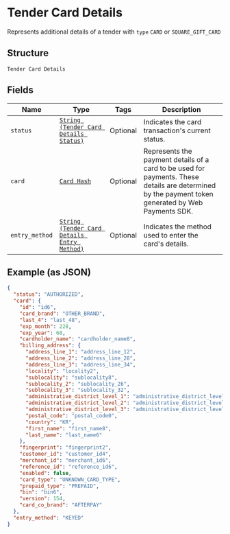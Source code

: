 
# Tender Card Details

Represents additional details of a tender with `type` `CARD` or `SQUARE_GIFT_CARD`

## Structure

`Tender Card Details`

## Fields

| Name | Type | Tags | Description |
|  --- | --- | --- | --- |
| `status` | [`String (Tender Card Details Status)`](../../doc/models/tender-card-details-status.md) | Optional | Indicates the card transaction's current status. |
| `card` | [`Card Hash`](../../doc/models/card.md) | Optional | Represents the payment details of a card to be used for payments. These<br>details are determined by the payment token generated by Web Payments SDK. |
| `entry_method` | [`String (Tender Card Details Entry Method)`](../../doc/models/tender-card-details-entry-method.md) | Optional | Indicates the method used to enter the card's details. |

## Example (as JSON)

```json
{
  "status": "AUTHORIZED",
  "card": {
    "id": "id6",
    "card_brand": "OTHER_BRAND",
    "last_4": "last_48",
    "exp_month": 228,
    "exp_year": 68,
    "cardholder_name": "cardholder_name8",
    "billing_address": {
      "address_line_1": "address_line_12",
      "address_line_2": "address_line_28",
      "address_line_3": "address_line_34",
      "locality": "locality2",
      "sublocality": "sublocality8",
      "sublocality_2": "sublocality_26",
      "sublocality_3": "sublocality_32",
      "administrative_district_level_1": "administrative_district_level_12",
      "administrative_district_level_2": "administrative_district_level_26",
      "administrative_district_level_3": "administrative_district_level_36",
      "postal_code": "postal_code0",
      "country": "KR",
      "first_name": "first_name8",
      "last_name": "last_name6"
    },
    "fingerprint": "fingerprint2",
    "customer_id": "customer_id4",
    "merchant_id": "merchant_id6",
    "reference_id": "reference_id6",
    "enabled": false,
    "card_type": "UNKNOWN_CARD_TYPE",
    "prepaid_type": "PREPAID",
    "bin": "bin6",
    "version": 154,
    "card_co_brand": "AFTERPAY"
  },
  "entry_method": "KEYED"
}
```

